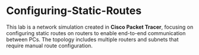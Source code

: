 # Configuring-Static-Routes
This lab is a network simulation created in **Cisco Packet Tracer**, focusing on configuring static routes on routers to enable end-to-end communication between PCs. The topology includes multiple routers and subnets that require manual route configuration.
